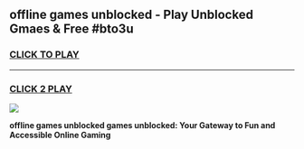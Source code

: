 
## offline games unblocked - Play Unblocked Gmaes & Free #bto3u
<h3>
<a href="https://premium.freeplayer.one?title=offline_games_unblocked&ref=01M">CLICK TO PLAY</a></h3>
<hr>

<h3>
<a href="https://premium.freeplayer.one?title=offline_games_unblocked&ref=01M">CLICK 2 PLAY</a>
  
</h3>

<a href="https://premium.freeplayer.one?title=offline_games_unblocked&ref=01M"><img src="https://clearcache.store/games.png"></a>


**offline games unblocked games unblocked: Your Gateway to Fun and Accessible Online Gaming**

